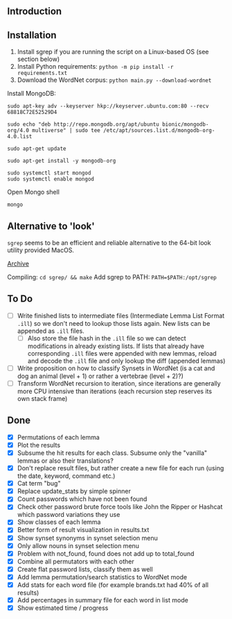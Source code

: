 ## Introduction

## Installation

1. Install sgrep if you are running the script on a Linux-based OS (see section below)
1. Install Python requirements: `python -m pip install -r requirements.txt`
1. Download the WordNet corpus: `python main.py --download-wordnet`

Install MongoDB:

```x
sudo apt-key adv --keyserver hkp://keyserver.ubuntu.com:80 --recv 68818C72E52529D4
```

```x
sudo echo "deb http://repo.mongodb.org/apt/ubuntu bionic/mongodb-org/4.0 multiverse" | sudo tee /etc/apt/sources.list.d/mongodb-org-4.0.list
```

```x
sudo apt-get update
```

```x
sudo apt-get install -y mongodb-org
```

```x
sudo systemctl start mongod
sudo systemctl enable mongod
```

Open Mongo shell

```x
mongo
```

## Alternative to 'look'

`sgrep` seems to be an efficient and reliable alternative to the 64-bit 
look utility provided MacOS.

[Archive](https://sourceforge.net/projects/sgrep/)

Compiling: `cd sgrep/ && make`
Add sgrep to PATH: `PATH=$PATH:/opt/sgrep`


## To Do

- [ ] Write finished lists to intermediate files (Intermediate Lemma List Format `.ill`) so we don't need to lookup those lists again. New lists can be appended as `.ill` files.
  - [ ] Also store the file hash in the `.ill` file so we can detect modifications in already existing lists. If lists that already have corresponding `.ill` files were appended with new lemmas, reload and decode the `.ill` file and only lookup the diff (appended lemmas)
- [ ] Write proposition on how to classify Synsets in WordNet (is a cat and dog an animal (level + 1) or rather a vertebrae (level + 2)?)
- [ ] Transform WordNet recursion to iteration, since iterations are generally more CPU intensive than iterations (each recursion step reserves its own stack frame)

## Done

- [x] Permutations of each lemma
- [x] Plot the results
- [x] Subsume the hit results for each class. Subsume only the "vanilla" lemmas or also their translations?
- [x] Don't replace result files, but rather create a new file for each run (using the date, keyword, command etc.)
- [x] Cat term "bug"
- [x] Replace update_stats by simple spinner
- [x] Count passwords which have not been found
- [x] Check other password brute force tools like John the Ripper or Hashcat which password variations they use
- [x] Show classes of each lemma
- [x] Better form of result visualization in results.txt
- [x] Show synset synonyms in synset selection menu
- [x] Only allow nouns in synset selection menu
- [x] Problem with not_found, found does not add up to total_found
- [x] Combine all permutators with each other
- [x] Create flat password lists, classify them as well
- [X] Add lemma permutation/search statistics to WordNet mode
- [X] Add stats for each word file (for example brands.txt had 40% of all results)
- [X] Add percentages in summary file for each word in list mode
- [X] Show estimated time / progress